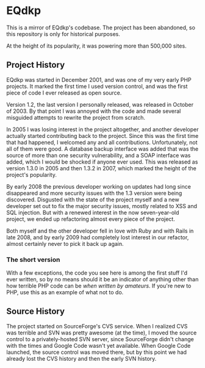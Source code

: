 # EQdkp

This is a mirror of EQdkp's codebase. The project has been abandoned, so this
repository is only for historical purposes.

At the height of its popularity, it was powering more than 500,000 sites.

## Project History

EQdkp was started in December 2001, and was one of my very early PHP projects.
It marked the first time I used version control, and was the first piece of
code I ever released as open source.

Version 1.2, the last version I personally released, was released in October of
2003. By that point I was annoyed with the code and made several misguided
attempts to rewrite the project from scratch.

In 2005 I was losing interest in the project altogether, and another developer
actually started contributing back to the project. Since this was the first
time that had happened, I welcomed any and all contributions. Unfortunately,
not all of them were good. A database backup interface was added that was the
source of more than one security vulnerability, and a SOAP interface was added,
which I would be shocked if anyone ever used. This was released as version
1.3.0 in 2005 and then 1.3.2 in 2007, which marked the height of the project's
popularity.

By early 2008 the previous developer working on updates had long since
disappeared and more security issues with the 1.3 version were being
discovered. Disgusted with the state of the project myself and a new developer
set out to fix the major security issues, mostly related to XSS and SQL
injection. But with a renewed interest in the now seven-year-old project, we
ended up refactoring almost every piece of the project.

Both myself and the other developer fell in love with Ruby and with Rails in
late 2008, and by early 2009 had completely lost interest in our refactor,
almost certainly never to pick it back up again.

### The short version

With a few exceptions, the code you see here is among the first stuff I'd ever
written, so by no means should it be an indicator of anything other than how
terrible PHP code can be *when written by amateurs*. If you're new to PHP, use
this as an example of what not to do.

## Source History

The project started on SourceForge's CVS service. When I realized CVS was
terrible and SVN was pretty awesome (at the time), I moved the source control
to a privately-hosted SVN server, since SourceForge didn't change with the
times and Google Code wasn't yet available. When Google Code launched, the
source control was moved there, but by this point we had already lost the CVS
history and then the early SVN history.
